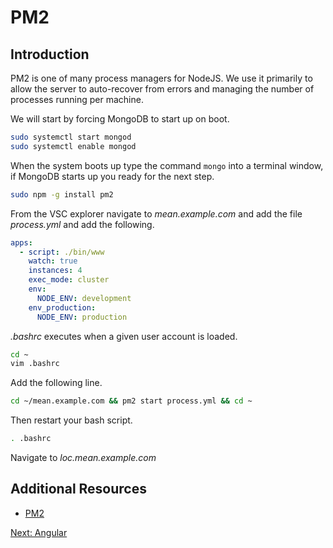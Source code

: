 # PM2

## Introduction

PM2 is one of many process managers for NodeJS. We use it primarily to allow the server to auto-recover from errors and managing the number of processes running per machine.

We will start by forcing MongoDB to start up on boot.

```sh
sudo systemctl start mongod
sudo systemctl enable mongod
```


When the system boots up type the command ```mongo``` into a terminal window, if MongoDB starts up you ready for the next step.


```sh
sudo npm -g install pm2
```

From the VSC explorer navigate to *mean.example.com* and add the file *process.yml* and add the following.
```yml
apps:
  - script: ./bin/www
    watch: true
    instances: 4
    exec_mode: cluster
    env:
      NODE_ENV: development
    env_production:
      NODE_ENV: production
```

*.bashrc* executes when a given user account is loaded.

```sh
cd ~
vim .bashrc
```

Add the following line.
```sh
cd ~/mean.example.com && pm2 start process.yml && cd ~
```

Then restart your bash script.
```sh
. .bashrc
```

Navigate to *loc.mean.example.com*

## Additional Resources

* [PM2](http://pm2.keymetrics.io/)

[Next: Angular](/14-Angular/README.md)
